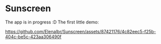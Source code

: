 # Sunscreen
The app is in progress :D
The first little demo:

https://github.com/ElenaIbr/Sunscreen/assets/87421176/4c82eec5-f25b-404c-be5c-423aa306490f

